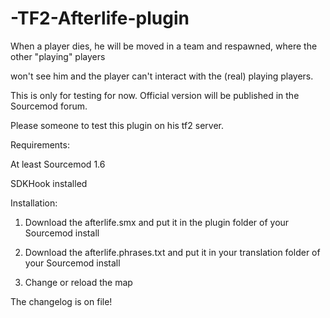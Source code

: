 # -TF2-Afterlife-plugin
When a player dies, he will be moved in a team and respawned, where the other "playing" players
 
won't see him and the player can't interact with the  (real) playing players.

This is only for testing for now. Official version will be published in the Sourcemod forum.

Please someone to test this plugin on his tf2 server.

Requirements:

At least Sourcemod 1.6

SDKHook installed

Installation:

1. Download the afterlife.smx and put it in the plugin folder of your Sourcemod install

2. Download the afterlife.phrases.txt and put it in your translation folder of your Sourcemod install

3. Change or reload the map

The changelog is on file!


